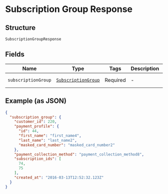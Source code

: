 
# Subscription Group Response

## Structure

`SubscriptionGroupResponse`

## Fields

| Name | Type | Tags | Description | Getter | Setter |
|  --- | --- | --- | --- | --- | --- |
| `subscriptionGroup` | [`SubscriptionGroup`](../../doc/models/subscription-group.md) | Required | - | getSubscriptionGroup(): SubscriptionGroup | setSubscriptionGroup(SubscriptionGroup subscriptionGroup): void |

## Example (as JSON)

```json
{
  "subscription_group": {
    "customer_id": 220,
    "payment_profile": {
      "id": 44,
      "first_name": "first_name4",
      "last_name": "last_name2",
      "masked_card_number": "masked_card_number2"
    },
    "payment_collection_method": "payment_collection_method8",
    "subscription_ids": [
      74,
      75
    ],
    "created_at": "2016-03-13T12:52:32.123Z"
  }
}
```

